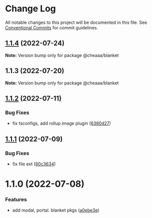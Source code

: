 # Change Log

All notable changes to this project will be documented in this file.
See [Conventional Commits](https://conventionalcommits.org) for commit guidelines.

## [1.1.4](https://github.com/SergeyBondar93/liba/compare/@cheaaa/blanket@1.1.3...@cheaaa/blanket@1.1.4) (2022-07-24)

**Note:** Version bump only for package @cheaaa/blanket





## 1.1.3 (2022-07-20)

**Note:** Version bump only for package @cheaaa/blanket





## [1.1.2](https://github.com/SergeyBondar93/liba/compare/@cheaaa/blanket@1.1.1...@cheaaa/blanket@1.1.2) (2022-07-11)


### Bug Fixes

* fix tsconfigs, add rollup image plugin ([6380d27](https://github.com/SergeyBondar93/liba/commit/6380d272ef79220e4644deeb1c1b3ac925a1658f))





## [1.1.1](https://github.com/SergeyBondar93/liba/compare/@cheaaa/blanket@1.1.0...@cheaaa/blanket@1.1.1) (2022-07-09)


### Bug Fixes

* fix file ext ([60c3634](https://github.com/SergeyBondar93/liba/commit/60c3634392a5da6555cdc73f3a808922a3efb6e1))





# 1.1.0 (2022-07-08)


### Features

* add modal, portal. blanket pkgs ([a0ebe3e](https://github.com/SergeyBondar93/liba/commit/a0ebe3ec39dfc2508889e87c412f54e28a447c5c))
